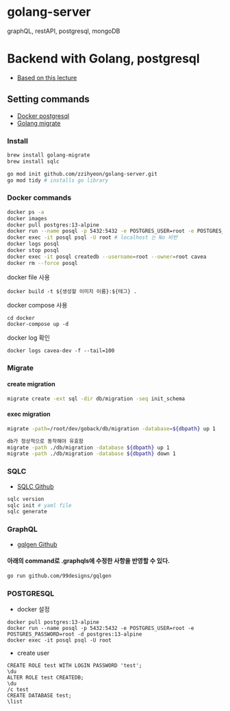 # golang-server
graphQL, restAPI, postgresql, mongoDB

# Backend with Golang, postgresql
- [Based on this lecture](https://www.youtube.com/playlist?list=PLy_6D98if3ULEtXtNSY_2qN21VCKgoQAE)
## Setting commands
- [Docker postgresql](https://hub.docker.com/_/postgres)
- [Golang migrate](https://github.com/golang-migrate/migrate/tree/master/cmd/migrate)
### Install
```sh
brew install golang-migrate
brew install sqlc

go mod init github.com/zzihyeon/golang-server.git
go mod tidy # installs go library
```

### Docker commands
```sh
docker ps -a
docker images
docker pull postgres:13-alpine
docker run --name posql -p 5432:5432 -e POSTGRES_USER=root -e POSTGRES_PASSWORD=root -d postgres:13-alpine
docker exec -it posql psql -U root # localhost 는 No 비번
docker logs posql
docker stop posql
docker exec -it posql createdb --username=root --owner=root cavea
docker rm --force posql
```

docker file 사용
```
docker build -t ${생성할 이미지 이름}:${테그} .
```

docker compose 사용
```
cd docker
docker-compose up -d
```

docker log 확인
```
docker logs cavea-dev -f --tail=100
```

### Migrate
#### create migration
```sh
migrate create -ext sql -dir db/migration -seq init_schema
```
#### exec migration
```sh
migrate -path=/root/dev/goback/db/migration -database=${dbpath} up 1

db가 정상적으로 동작해야 유효함
migrate -path ./db/migration -database ${dbpath} up 1
migrate -path ./db/migration -database ${dbpath} down 1
```

### SQLC
- [SQLC Github](https://github.com/kyleconroy/sqlc)
  
```sh
sqlc version
sqlc init # yaml file
sqlc generate
```

### GraphQL
- [gqlgen Github](https://github.com/99designs/gqlgen)
#### 아래의 command로 .graphqls에 수정한 사항을 반영할 수 있다.
```sh
go run github.com/99designs/gqlgen
```

### POSTGRESQL
- docker 설정
```
docker pull postgres:13-alpine
docker run --name posql -p 5432:5432 -e POSTGRES_USER=root -e POSTGRES_PASSWORD=root -d postgres:13-alpine
docker exec -it posql psql -U root
```
- create user
```
CREATE ROLE test WITH LOGIN PASSWORD 'test';
\du
ALTER ROLE test CREATEDB;
\du
/c test
CREATE DATABASE test;
\list
```